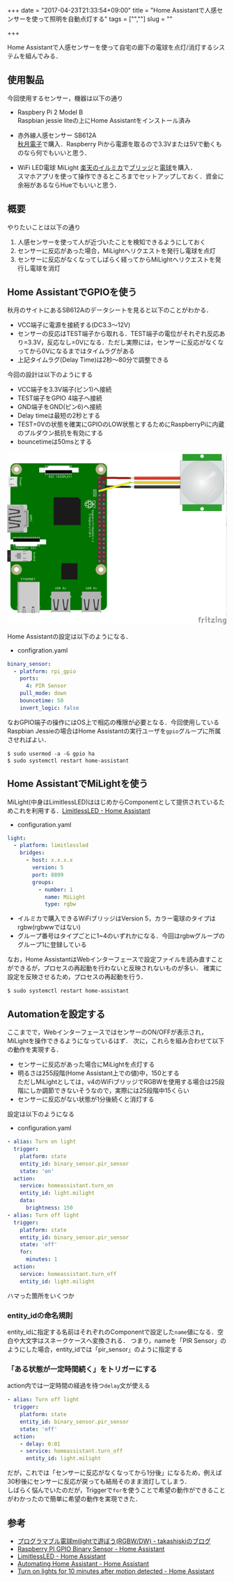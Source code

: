 +++
date = "2017-04-23T21:33:54+09:00"
title = "Home Assistantで人感センサーを使って照明を自動点灯する"
tags = ["",""]
slug = ""

+++

Home Assistantで人感センサーを使って自宅の廊下の電球を点灯/消灯するシステムを組んでみる．

<!--more-->

## 使用製品
今回使用するセンサー，機器は以下の通り

* Raspbery Pi 2 Model B  
Raspbian jessie liteの上にHome Assistantをインストール済み

* 赤外線人感センサー SB612A  
[秋月電子](http://akizukidenshi.com/catalog/g/gM-08767/)で購入．Raspberry Piから電源を取るので3.3Vまたは5Vで動くものなら何でもいいと思う．

* WiFi LED電球 MiLight
[楽天のイルミカ](http://item.rakuten.co.jp/illumica/c/0000000205/)で[ブリッジ](http://item.rakuten.co.jp/illumica/it_m005/)と[電球](http://item.rakuten.co.jp/illumica/it_m003/)を購入．  
スマホアプリを使って操作できるところまでセットアップしておく．資金に余裕があるならHueでもいいと思う．

## 概要
やりたいことは以下の通り

1. 人感センサーを使って人が近づいたことを検知できるようにしておく
1. センサーに反応があった場合，MiLightへリクエストを発行し電球を点灯
1. センサーに反応がなくなってしばらく経ってからMiLightへリクエストを発行し電球を消灯

## Home AssistantでGPIOを使う
秋月のサイトにあるSB612Aのデータシートを見ると以下のことがわかる．

* VCC端子に電源を接続する(DC3.3〜12V)
* センサーの反応はTEST端子から取れる．TEST端子の電位がそれぞれ反応あり=3.3V，反応なし=0Vになる．ただし実際には，センサーに反応がなくなってから0Vになるまではタイムラグがある
* 上記タイムラグ(Delay Time)は2秒〜80分で調整できる

今回の設計は以下のようにする

* VCC端子を3.3V端子(ピン1)へ接続
* TEST端子をGPIO 4端子へ接続
* GND端子をGND(ピン6)へ接続
* Delay timeは最短の2秒とする
* TEST=0Vの状態を確実にGPIOのLOW状態とするためにRaspberryPiに内蔵のプルダウン抵抗を有効にする
* bouncetimeは50msとする

![01.jpg](/home-assistant-gpio/01.jpg)

Home Assistantの設定は以下のようになる．

* configration.yaml

```yaml
binary_sensor:
  - platform: rpi_gpio
    ports:
      4: PIR Sensor
    pull_mode: down
    bouncetime: 50
    invert_logic: false
```

なおGPIO端子の操作にはOS上で相応の権限が必要となる．今回使用しているRaspbian Jessieの場合はHome Assistantの実行ユーザを`gpio`グループに所属させればよい．

``` shell
$ sudo usermod -a -G gpio ha
$ sudo systemctl restart home-assistant
```

## Home AssistantでMiLightを使う
MiLight(中身はLimitlessLED)ははじめからComponentとして提供されているためこれを利用する．[LimitlessLED - Home Assistant](https://home-assistant.io/components/light.limitlessled/)

* configuration.yaml

``` yaml
light:
  - platform: limitlessled
    bridges:
      - host: x.x.x.x
        version: 5
        port: 8899
        groups:
          - number: 1
            name: MiLight
            type: rgbw
```

* イルミカで購入できるWiFiブリッジはVersion 5，カラー電球のタイプはrgbw(rgbwwではない)
* グループ番号はタイプごとに1~4のいずれかになる．今回はrgbwグループのグループ1に登録している

なお，Home AssistantはWebインターフェースで設定ファイルを読み直すことができるが，プロセスの再起動を行わないと反映されないものが多い．
確実に設定を反映させるため，プロセスの再起動を行う．

``` shell
$ sudo systemctl restart home-assistant
```

## Automationを設定する

ここまでで，WebインターフェースではセンサーのON/OFFが表示され，MiLightを操作できるようになっているはず．
次に，これらを組み合わせて以下の動作を実現する．

* センサーに反応があった場合にMiLightを点灯する
* 明るさは255段階(Home Assistant上での値)中，150とする  
    ただしMiLightとしては，v4のWiFiブリッジでRGBWを使用する場合は25段階にしか調節できないそうなので，実際には25段階中15くらい
* センサーに反応がない状態が1分後続くと消灯する

設定は以下のようになる

* configuration.yaml

``` yaml
- alias: Turn on light
  trigger:
    platform: state
    entity_id: binary_sensor.pir_sensor
    state: 'on'
  action:
    service: homeassistant.turn_on
    entity_id: light.milight
    data:
      brightness: 150
- alias: Turn off light
  trigger:
    platform: state
    entity_id: binary_sensor.pir_sensor
    state: 'off'
    for:
      minutes: 1
  action:
    service: homeassistant.turn_off
    entity_id: light.milight
```

ハマった箇所をいくつか

### entity\_idの命名規則
entity\_idに指定する名前はそれぞれのComponentで設定した`name`値になる．空白や大文字はスネークケースへ変換される．
つまり，nameを「PIR Sensor」のようにした場合，entity\_idでは「pir_sensor」のように指定する

### 「ある状態が一定時間続く」をトリガーにする
action内では一定時間の経過を待つ`delay`文が使える

``` yaml
- alias: Turn off light
  trigger:
    platform: state
    entity_id: binary_sensor.pir_sensor
    state: 'off'
  action:
    - delay: 0:01
    - service: homeassistant.turn_off
      entity_id: light.milight
```

だが，これでは「センサーに反応がなくなってから1分後」になるため，例えば30秒後にセンサーに反応が戻っても結局そのまま消灯してしまう．  
しばらく悩んでいたのだが，Triggerで`for`を使うことで希望の動作ができることがわかったので簡単に希望の動作を実現できた．

## 参考
* [プログラマブル電球milightで遊ぼう(RGBW/DW) - takashiskiのブログ](http://takashiski.hatenablog.com/entry/2016/01/12/000658)
* [Raspberry PI GPIO Binary Sensor - Home Assistant](https://home-assistant.io/components/binary_sensor.rpi_gpio/)
* [LimitlessLED - Home Assistant](https://home-assistant.io/components/light.limitlessled/)
* [Automating Home Assistant - Home Assistant](https://home-assistant.io/docs/automation/)
* [Turn on lights for 10 minutes after motion detected - Home Assistant](https://home-assistant.io/cookbook/turn_on_light_for_10_minutes_when_motion_detected/)
